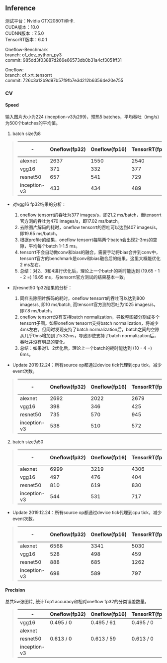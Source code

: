 ## Inference

测试平台：Nvidia GTX2080Ti单卡.  
CUDA版本：10.0  
CUDNN版本：7.5.0   
TensorRT版本：6.0.1  

Oneflow-Benchmark   
branch: of_dev_python_py3    
commit: 985dd3f03887d266e66573db0b31a4cf3051ff31   

Oneflow:   
branch: of_xrt_tensorrt   
commit: 726c3a12b9d97b57f9fb7e3d212b63564e20e755   

### CV

#### Speed

输入图片大小为224 (inception-v3为299)，预热5 batches，平均吞吐（img/s）为500个batches的平均值。

1. batch size为8

>| -            | Oneflow(fp32) | Oneflow(fp16) | TensorRT(fp32) | TensorRT(fp16) | TensorRT(int8) | TensorRT official(fp32) | TensorRT official(fp16) | TensorRT official(int8) |
>| ------------ | ------------- | ------------- | -------------- | -------------- | -------------- | ----------------------- | ----------------------- | ----------------------- |
>| alexnet      | 2637          | 1550          | 2540           | 2759           |                |                         |                         |                         |
>| vgg16        | 371           | 332           | 377            | 1124           |                | 470                     | 1629                    |                         |
>| resnet50     | 657           | 541           | 729            | 940            |                | 1025                    | 2500                    |                         |
>| inception-v3 | 433           | 434           | 489            | 999            |                | 432                     | 721                     |                         |

- 对vgg16 fp32结果的分析：
  1. oneflow tensorrt的吞吐为377 images/s，即21.2 ms/batch，而tensorrt官方测的吞吐为470 images/s，即17.02 ms/batch。
  2. 去除图片解码的耗时，oneflow tensorrt的吞吐可以达到407 images/s，即19.65 ms/batch。
  3. 根据profile的结果，oneflow tensorrt每隔两个batch会出现2-3ms的空隙，平均每个batch 1-1.5 ms。
  4. tensorrt不会自动做conv和bias的融合，需要手动将bias合并到conv中，tensorrt官方的benchmark是conv和bias融合后的结果。这里大概能优化2 ms左右。
  5. 总结：对2、3和4进行优化后，理论上一个batch的耗时能达到 (19.65 - 1 - 2 =) 16.65 ms，与tensorrt官方测试的结果基本一致。

- 对resnet50 fp32结果的分析：
  1. 同样去除图片解码的耗时，oneflow tensorrt的吞吐可以达到800 images/s, 即10 ms/batch, 而tensorrt官方测的吞吐为1025 images/s，即7.8 ms/batch。
  2. oneflow tensorrt没有支持batch normalization，导致整图被分割成多个tensorrt子图。如果oneflow tensorrt支持batch normalization，将减少4ms左右。但同时发现支持了batch normalization后，batch之间的空隙从几乎0ms增加到了5.32ms，导致即使支持了batch normalization后，吞吐并没有明显的变化。
  3. 总结：如果对1、2优化后，理论上一个batch的耗时能达到 (10 - 4 =) 6ms。

- Update 2019.12.24：所有source op都通过device tick代理到cpu tick，减少event次数。

>| -            | Oneflow(fp32) | Oneflow(fp16) | TensorRT(fp32) | TensorRT(fp16) | TensorRT(int8) | TensorRT official(fp32) | TensorRT official(fp16) | TensorRT official(int8) |
>| ------------ | ------------- | ------------- | -------------- | -------------- | -------------- | ----------------------- | ----------------------- | ----------------------- |
>| alexnet      | 2692          | 2022          | 2679           | 4060           |                |                         |                         |                         |
>| vgg16        | 398           | 346           | 425            | 1200           |                | 470                     | 1629                    |                         |
>| resnet50     | 735           | 570           | 945            | 2120           |                | 1025                    | 2500                    |                         |
>| inception-v3 | 538           | 510           | 572            | 1356           |                | 432                     | 721                     |                         |


2. batch size为50

>| -            | Oneflow(fp32) | Oneflow(fp16) | TensorRT(fp32) | TensorRT(fp16) | TensorRT(int8) | TensorRT official(fp32) | TensorRT official(fp16) | TensorRT official(int8) |
>| ------------ | ------------- | ------------- | -------------- | -------------- | -------------- | ----------------------- | ----------------------- | ----------------------- |
>| alexnet      | 6999          | 3219          | 4306           | 7704           |                |                         |                         |                         |
>| vgg16        | 497           | 476           | 404            | 1482           |                | 498                     | 1907                    |                         |
>| resnet50     | 810           | 619           | 830            | 1285           |                | 1302                    | 3843                    |                         |
>| inception-v3 | 544           | 531           | 717            | 1839           |                | 724                     | 1779                    |                         |

- Update 2019.12.24：所有source op都通过device tick代理到cpu tick，减少event次数。

>| -            | Oneflow(fp32) | Oneflow(fp16) | TensorRT(fp32) | TensorRT(fp16) | TensorRT(int8) | TensorRT official(fp32) | TensorRT official(fp16) | TensorRT official(int8) |
>| ------------ | ------------- | ------------- | -------------- | -------------- | -------------- | ----------------------- | ----------------------- | ----------------------- |
>| alexnet      | 6568          | 3341          | 5030           | 9076           |                |                         |                         |                         |
>| vgg16        | 528           | 498           | 459            | 1638           |                | 498                     | 1907                    |                         |
>| resnet50     | 888           | 685           | 1262           | 3989           |                | 1302                    | 3843                    |                         |
>| inception-v3 | 698           | 589           | 797            | 2363           |                | 724                     | 1779                    |                         |

#### Precision

总共5w张图片, 统计Top1 accuracy和相对oneflow fp32的分类误差数量。

>|  -           | Oneflow(fp32) | Oneflow(fp16) | TensorRT(fp32) | TensorRT(fp16) | TensorRT(int8) |
>| ------------ | ------------- | ------------- | -------------- | -------------- | -------------- |
>| vgg16        | 0.495 / 0     | 0.495 / 61    | 0.495 / 0      | 0.495 / 101    |                |
>| alexnet      |               |               |                |                |                |
>| resnet50     | 0.613 / 0     | 0.613 / 59    | 0.613 / 0      | 0.613 / 130    |                |
>| inception-v3 |               |               |                |                |                |

